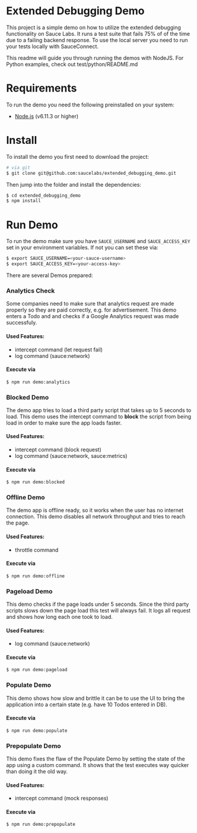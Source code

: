Extended Debugging Demo
=======================

This project is a simple demo on how to utilize the extended debugging functionality on Sauce Labs. It runs a test suite that fails 75% of of the time due to a failing backend response. To use the local server you need to run your tests locally with SauceConnect.

This readme will guide you through running the demos with NodeJS. For Python examples, check out test/python/README.md

# Requirements

To run the demo you need the following preinstalled on your system:

- [Node.js](https://nodejs.org/en/) (v6.11.3 or higher)

# Install

To install the demo you first need to download the project:

```sh
# via git
$ git clone git@github.com:saucelabs/extended_debugging_demo.git
```

Then jump into the folder and install the dependencies:

```sh
$ cd extended_debugging_demo
$ npm install
```

# Run Demo

To run the demo make sure you have `SAUCE_USERNAME` and `SAUCE_ACCESS_KEY` set in your environment variables. If not you can set these via:

```sh
$ export SAUCE_USERNAME=<your-sauce-username>
$ export SAUCE_ACCESS_KEY=<your-access-key>
```

There are several Demos prepared:

### Analytics Check

Some companies need to make sure that analytics request are made properly so they are paid correctly, e.g. for advertisement. This demo enters a Todo and and checks if a Google Analytics request was made successfuly.

#### Used Features:
- intercept command (let request fail)
- log command (sauce:network)

#### Execute via
```sh
$ npm run demo:analytics
```

### Blocked Demo

The demo app tries to load a third party script that takes up to 5 seconds to load. This demo uses the intercept command to __block__ the script from being load in order to make sure the app loads faster.

#### Used Features:
- intercept command (block request)
- log command (sauce:network, sauce:metrics)

#### Execute via
```sh
$ npm run demo:blocked
```

### Offline Demo

The demo app is offline ready, so it works when the user has no internet connection. This demo disables all network throughput and tries to reach the page.

#### Used Features:
- throttle command

#### Execute via
```sh
$ npm run demo:offline
```

### Pageload Demo

This demo checks if the page loads under 5 seconds. Since the third party scripts slows down the page load this test will always fail. It logs all request and shows how long each one took to load.

#### Used Features:
- log command (sauce:network)

#### Execute via
```sh
$ npm run demo:pageload
```

### Populate Demo

This demo shows how slow and brittle it can be to use the UI to bring the application into a certain state (e.g. have 10 Todos entered in DB).

#### Execute via
```sh
$ npm run demo:populate
```

### Prepopulate Demo

This demo fixes the flaw of the Populate Demo by setting the state of the app using a custom command. It shows that the test executes way quicker than doing it the old way.

#### Used Features:
- intercept command (mock responses)

#### Execute via
```sh
$ npm run demo:prepopulate
```
